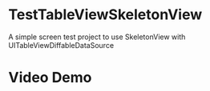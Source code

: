 # TestTableViewSkeletonView
A simple screen test project to use SkeletonView with UITableViewDiffableDataSource
# Video Demo

